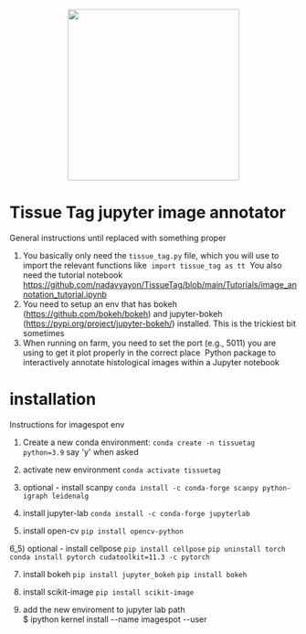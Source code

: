 <p align="center">
	<img src="https://github.com/nadavyayon/TissueTag/blob/main/tissueTag%20logo-01.png" width="300" >
</p>


# Tissue Tag jupyter image annotator
General instructions until replaced with something proper 

1) You basically only need the `tissue_tag.py` file, which you will use to import the relevant functions like
 `import tissue_tag as tt` 
You also need the tutorial notebook https://github.com/nadavyayon/TissueTag/blob/main/Tutorials/image_annotation_tutorial.ipynb
2) You need to setup an env that has bokeh (https://github.com/bokeh/bokeh) and jupyter-bokeh (https://pypi.org/project/jupyter-bokeh/) installed. This is the trickiest bit sometimes 
3) When running on farm, you need to set the port (e.g., 5011) you are using to get it plot properly in the correct place 
Python package to interactively annotate histological images within a Jupyter notebook

# installation 

Instructions for imagespot env 

1) Create a new conda environment:
`conda create -n tissuetag python=3.9`
say 'y' when asked

2) activate new environment 
`conda activate tissuetag` 

3) optional - install scanpy
`conda install -c conda-forge scanpy python-igraph leidenalg`

4) install jupyter-lab 
`conda install -c conda-forge jupyterlab`

6) install open-cv
`pip install opencv-python`

6_5) optional - install cellpose 
		`pip install cellpose` 
		`pip uninstall torch`
		`conda install pytorch cudatoolkit=11.3 -c pytorch`

7) install bokeh 
`pip install jupyter_bokeh`
`pip install bokeh` 

8) install scikit-image `pip install scikit-image`


9) add the new enviroment to jupyter lab path  
$ ipython kernel install --name imagespot --user









